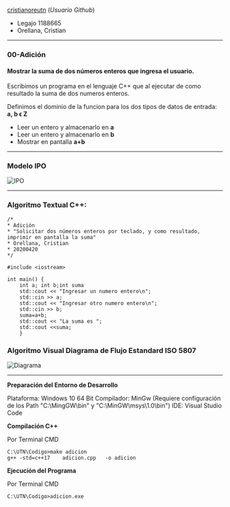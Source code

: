 [cristianoreutn](https://github.com/cristianoreutn)  (_Usuario Github_)
* Legajo 1188665
* Orellana, Cristian
---
### 00-Adición
#### Mostrar la suma de dos números enteros que ingresa el usuario.
Escribimos un programa en el lenguaje C++ que al ejecutar de como resultado la suma de dos numeros enteros.

Definimos el dominio de la funcion para los dos tipos de datos de entrada: **a, b ϵ Z**

* Leer un entero y almacenarlo en **a**
* Leer un entero y almacenarlo en **b**
* Mostrar en pantalla **a+b**

---

### Modelo IPO

![IPO](https://github.com/cristianoreutn/AED/blob/master/01-Adicion/PNG/IPO.jpg)

---

### Algoritmo Textual C++:

    /*
    * Adición
    * "Solicitar dos números enteros por teclado, y como resultado, imprimir en pantalla la suma"  
    * Orellana, Cristian 
    * 20200420
    */

    #include <iostream>

    int main() {
        int a; int b;int suma
        std::cout << "Ingresar un numero entero\n";
        std::cin >> a;
        std::cout << "Ingresar otro numero entero\n";
        std::cin >> b;
        suma=a+b;
        std::cout << "La suma es ";
        std::cout <<suma;
        }
        
  ### Algoritmo Visual Diagrama de Flujo Estandard ISO 5807
  
  ![Diagrama](https://github.com/cristianoreutn/AED/blob/master/01-Adicion/PNG/Diagrama.jpg)
  
---
    
 **Preparación del Entorno de Desarrollo**

Plataforma: Windows 10 64 Bit 
Compilador: MinGw (Requiere configuración de los Path "C:\MingGW\bin" y "C:\MinGW\msys\1.0\bin")
IDE: Visual Studio Code

**Compilación C++** 

Por Terminal CMD 

    C:\UTN\Codigo>make adicion
    g++ -std=c++17    adicion.cpp   -o adicion

**Ejecución del Programa**

Por Terminal CMD

    C:\UTN\Codigo>adicion.exe
